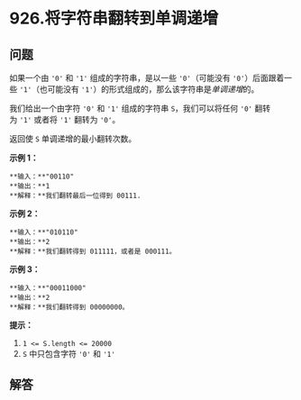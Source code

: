 # 926.将字符串翻转到单调递增

## 问题

如果一个由 `'0'` 和 `'1'` 组成的字符串，是以一些 `'0'`（可能没有 `'0'`）后面跟着一些 `'1'`（也可能没有 `'1'`）的形式组成的，那么该字符串是*单调递增*的。

我们给出一个由字符 `'0'` 和 `'1'` 组成的字符串 `S`，我们可以将任何 `'0'` 翻转为 `'1'` 或者将 `'1'` 翻转为 `'0'`。

返回使 `S` 单调递增的最小翻转次数。

**示例 1：**

```
**输入：**"00110"
**输出：**1
**解释：**我们翻转最后一位得到 00111.

```

**示例 2：**

```
**输入：**"010110"
**输出：**2
**解释：**我们翻转得到 011111，或者是 000111。

```

**示例 3：**

```
**输入：**"00011000"
**输出：**2
**解释：**我们翻转得到 00000000。

```

**提示：**

1. `1 <= S.length <= 20000`
2. `S` 中只包含字符 `'0'` 和 `'1'`



## 解答

